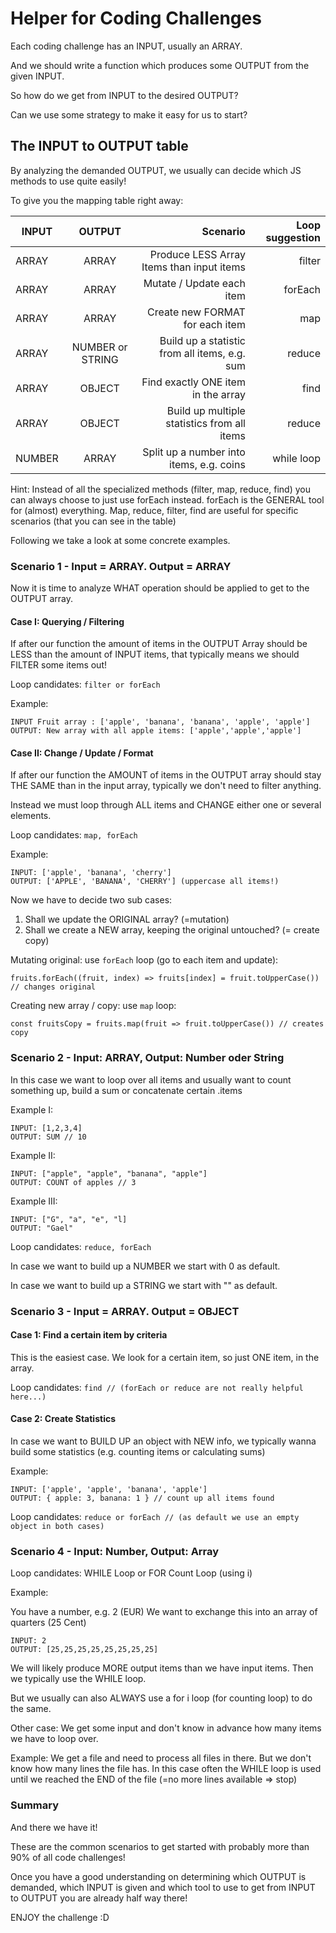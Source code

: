# Helper for Coding Challenges

Each coding challenge has an INPUT, usually an ARRAY.

And we should write a function which produces some OUTPUT from the given INPUT.

So how do we get from INPUT to the desired OUTPUT? 

Can we use some strategy to make it easy for us to start?

## The INPUT to OUTPUT table

By analyzing the demanded OUTPUT, we usually can decide which JS methods to use quite easily!

To give you the mapping table right away:

| INPUT  |      OUTPUT      |  Scenario                                     | Loop suggestion |
|--------|:----------------:|----------------------------------------------:|----------------:|
| ARRAY  | ARRAY            | Produce LESS Array Items than input items     | filter          |
| ARRAY  | ARRAY            | Mutate / Update each item                     | forEach         |
| ARRAY  | ARRAY            | Create new FORMAT for each item               | map             |
| ARRAY  | NUMBER or STRING | Build up a statistic from all items, e.g. sum | reduce          |
| ARRAY  | OBJECT           | Find exactly ONE item in the array            | find            |
| ARRAY  | OBJECT           | Build up multiple statistics from all items   | reduce          |
| NUMBER | ARRAY            | Split up a number into items, e.g. coins      | while loop      |

Hint: Instead of all the specialized methods (filter, map, reduce, find) you can always choose to just use forEach instead.
forEach is the GENERAL tool for (almost) everything. Map, reduce, filter, find are useful for specific scenarios (that you can see in the table)

Following we take a look at some concrete examples.

### Scenario 1 - Input = ARRAY. Output = ARRAY

Now it is time to analyze WHAT operation should be applied to get to the OUTPUT array.

#### Case I: Querying / Filtering

If after our function the amount of items in the OUTPUT Array should be LESS than the amount of INPUT items, that typically means we should FILTER some items out!  

Loop candidates: `filter or forEach`

Example: 

```
INPUT Fruit array : ['apple', 'banana', 'banana', 'apple', 'apple']
OUTPUT: New array with all apple items: ['apple','apple','apple']
```

#### Case II: Change / Update / Format

If after our function the AMOUNT of items in the OUTPUT array should stay THE SAME than in the input array, typically we don't need to filter anything.

Instead we must loop through ALL items and CHANGE either one or several elements.

Loop candidates: `map, forEach`

Example:

```
INPUT: ['apple', 'banana', 'cherry']
OUTPUT: ['APPLE', 'BANANA', 'CHERRY'] (uppercase all items!)
```

Now we have to decide two sub cases:
1) Shall we update the ORIGINAL array? (=mutation)
2) Shall we create a NEW array, keeping the original untouched? (= create copy)

Mutating original: use `forEach` loop (go to each item and update):

`fruits.forEach((fruit, index) => fruits[index] = fruit.toUpperCase()) // changes original`

Creating new array / copy: use `map` loop:

`const fruitsCopy = fruits.map(fruit => fruit.toUpperCase()) // creates copy`


### Scenario 2 - Input: ARRAY, Output: Number oder String 

In this case we want to loop over all items and usually want to count something up, build a sum or concatenate certain .items

Example I: 
```
INPUT: [1,2,3,4]
OUTPUT: SUM // 10
```

Example II:
```
INPUT: ["apple", "apple", "banana", "apple"]
OUTPUT: COUNT of apples // 3
```

Example III:
```
INPUT: ["G", "a", "e", "l]
OUTPUT: "Gael"
```

Loop candidates: `reduce, forEach`

In case we want to build up a NUMBER we start with 0 as default.

In case we want to build up a STRING we start with "" as default.

### Scenario 3 - Input = ARRAY. Output = OBJECT

#### Case 1: Find a certain item by criteria

This is the easiest case. We look for a certain item, so just ONE item, in the array.

Loop candidates: `find // (forEach or reduce are not really helpful here...)`

#### Case 2: Create Statistics

In case we want to BUILD UP an object with NEW info, we typically wanna build some statistics (e.g. counting items or calculating sums)

Example: 

```
INPUT: ['apple', 'apple', 'banana', 'apple']
OUTPUT: { apple: 3, banana: 1 } // count up all items found 
```

Loop candidates: `reduce or forEach // (as default we use an empty object in both cases)`


### Scenario 4 - Input: Number, Output: Array 

Loop candidates: WHILE Loop or FOR Count Loop (using i)

Example: 

You have a number, e.g. 2 (EUR)
We want to exchange this into an array of quarters (25 Cent)

```
INPUT: 2
OUTPUT: [25,25,25,25,25,25,25,25]
```

We will likely produce MORE output items than we have input items. Then we typically use the WHILE loop.

But we usually can also ALWAYS use a for i loop (for counting loop) to do the same.

Other case: We get some input and don't know in advance how many items we have to loop over.

Example: 
We get a file and need to process all files in there. But we don't know how many lines the file has. In this case often the WHILE loop is used until we reached the END of the file (=no more lines available => stop)

### Summary 

And there we have it!

These are the common scenarios to get started with probably more than 90% of all code challenges!

Once you have a good understanding on determining which OUTPUT is demanded, which INPUT is given and which tool to use to get from INPUT to OUTPUT you are already half way there!

ENJOY the challenge :D
